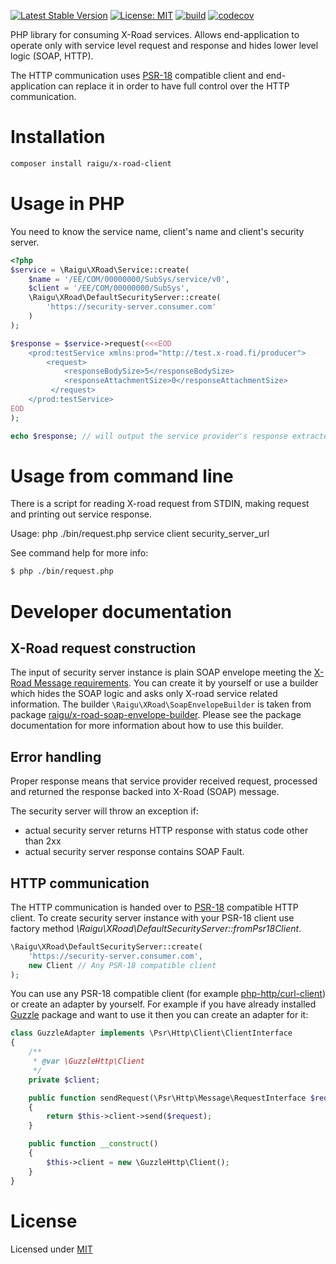[![Latest Stable Version](https://poser.pugx.org/raigu/x-road-client/v/stable)](https://packagist.org/packages/raigu/x-road-client)
[![License: MIT](https://img.shields.io/badge/License-MIT-blue.svg)](LICENSE)
[![build](https://github.com/raigu/x-road-client/workflows/build/badge.svg)](https://github.com/raigu/x-road-client/actions)
[![codecov](https://codecov.io/gh/raigu/x-road-client/branch/master/graph/badge.svg)](https://codecov.io/gh/raigu/x-road-client)


PHP library for consuming X-Road services. Allows end-application to operate only with service level request and 
response and hides lower level logic (SOAP, HTTP). 

The HTTP communication uses [PSR-18](https://www.php-fig.org/psr/psr-18/) compatible client and end-application
can replace it in order to have full control over the HTTP communication.

# Installation

```bash
composer install raigu/x-road-client
```

# Usage in PHP 

You need to know the service name, client's name and client's security server.

```php
<?php
$service = \Raigu\XRoad\Service::create(
    $name = '/EE/COM/00000000/SubSys/service/v0',
    $client = '/EE/COM/00000000/SubSys',
    \Raigu\XRoad\DefaultSecurityServer::create(
        'https://security-server.consumer.com'
    )
);

$response = $service->request(<<<EOD
    <prod:testService xmlns:prod="http://test.x-road.fi/producer">
        <request>
            <responseBodySize>5</responseBodySize>
            <responseAttachmentSize>0</responseAttachmentSize>
         </request>
    </prod:testService>
EOD
);

echo $response; // will output the service provider's response extracted from SOAP envelope 
```

# Usage from command line

There is a script for reading X-road request from STDIN, making request and printing out service response.

Usage: php ./bin/request.php service client security_server_url

See command help for more info:

```bash
$ php ./bin/request.php
```

# Developer documentation

## X-Road request construction

The input of security server instance is plain SOAP envelope meeting the [X-Road Message requirements](https://www.x-tee.ee/docs/live/xroad/pr-mess_x-road_message_protocol.html#e1-request). 
You can create it by yourself or use a builder which hides the SOAP logic and asks only X-road service related information.
The builder `\Raigu\XRoad\SoapEnvelopeBuilder` is taken from package [raigu/x-road-soap-envelope-builder](https://github.com/raigu/x-road-soap-envelope-builder).
Please see the package documentation for more information about how to use this builder.

## Error handling

Proper response means that service provider received request, processed and returned the response backed into
X-Road (SOAP) message. 

The security server will throw an exception if:
* actual security server returns HTTP response with status code other than 2xx
* actual security server response contains SOAP Fault.

## HTTP communication

The HTTP communication is handed over to [PSR-18](https://www.php-fig.org/psr/psr-18/) compatible HTTP client.
To create security server instance with your PSR-18 client use factory method _\Raigu\XRoad\DefaultSecurityServer::fromPsr18Client_.

```php
\Raigu\XRoad\DefaultSecurityServer::create(
    'https://security-server.consumer.com',
    new Client // Any PSR-18 compatible client
);
```

You can use any PSR-18 compatible client (for example [php-http/curl-client](https://github.com/php-http/curl-client)) 
or create an adapter by yourself. For example if you have already installed [Guzzle](https://github.com/guzzle/guzzle/)
package and want to use it then you can create an adapter for it:

```php
class GuzzleAdapter implements \Psr\Http\Client\ClientInterface
{
    /**
     * @var \GuzzleHttp\Client
     */
    private $client;

    public function sendRequest(\Psr\Http\Message\RequestInterface $request): \Psr\Http\Message\ResponseInterface
    {
        return $this->client->send($request);
    }

    public function __construct()
    {
        $this->client = new \GuzzleHttp\Client();
    }
}
```

# License

Licensed under [MIT](LICENSE)
